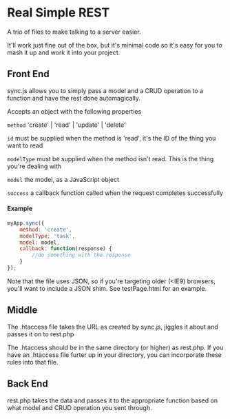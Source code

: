 # Real Simple REST
A trio of files to make talking to a server easier.

It'll work just fine out of the box, but it's minimal code so it's easy for you to mash it up and work it into your project.


## Front End
sync.js allows you to simply pass a model and a CRUD operation to a function and have the rest done automagically.

Accepts an object with the following properties

`method` 'create' | 'read' | 'update' | 'delete'

`id` must be supplied when the method is 'read', it's the ID of the thing you want to read

`modelType` must be supplied when the method isn't read. This is the thing you're dealing with

`model` the model, as a JavaScript object

`success` a callback function called when the request completes successfully

#### Example
```javascript
myApp.sync({
	method: 'create',
	modelType: 'task',
	model: model,
	callback: function(response) {
		//do something with the response
	}
});
```

Note that the file uses JSON, so if you're targeting older (<IE9) browsers, you'll want to include a JSON shim. See testPage.html for an example.

## Middle
The .htaccess file takes the URL as created by sync.js, jiggles it about and passes it on to rest.php

The .htaccess should be in the same directory (or higher) as rest.php. If you have an .htaccess file furter up in your directory, you can incorporate these rules into that file.


## Back End
rest.php takes the data and passes it to the appropriate function based on what model and CRUD operation you sent through.